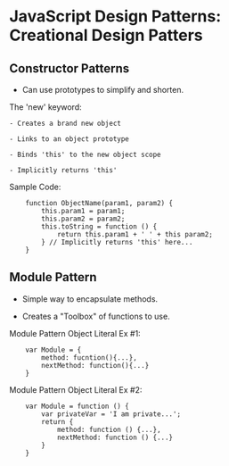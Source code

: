 # **JavaScript Design Patterns: Creational Design Patters**

## **Constructor Patterns**

- Can use prototypes to simplify and shorten.

The 'new' keyword:

    - Creates a brand new object

    - Links to an object prototype

    - Binds 'this' to the new object scope

    - Implicitly returns 'this'

Sample Code:

        function ObjectName(param1, param2) {
            this.param1 = param1;
            this.param2 = param2;
            this.toString = function () {
                return this.param1 + ' ' + this param2;
            } // Implicitly returns 'this' here...
        }

## **Module Pattern**

- Simple way to encapsulate methods.

- Creates a "Toolbox" of functions to use.

Module Pattern Object Literal Ex #1:

        var Module = {
            method: fucntion(){...},
            nextMethod: function(){...}
        }

Module Pattern Object Literal Ex #2:

        var Module = function () {
            var privateVar = 'I am private...';
            return {
                method: function () {...},
                nextMethod: function () {...}
            }
        }